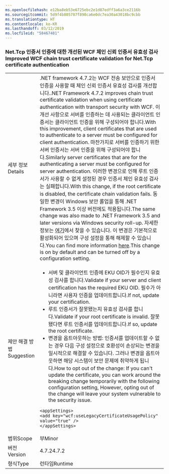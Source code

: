 ```yaml
---
ms.openlocfilehash: e12ba8eb53e6725ebc2e1d87edff3a6a3ce2116b
ms.sourcegitcommit: 5d9f4b805787f890ca6e0dc7ea30a43018bc9cbb
ms.translationtype: HT
ms.contentlocale: ko-KR
ms.lasthandoff: 03/12/2019
ms.locfileid: "58467481"
---
```

### <a name="improved-wcf-chain-trust-certificate-validation-for-nettcp-certificate-authentication"></a><span data-ttu-id="06936-101">Net.Tcp 인증서 인증에 대한 개선된 WCF 체인 신뢰 인증서 유효성 검사</span><span class="sxs-lookup"><span data-stu-id="06936-101">Improved WCF chain trust certificate validation for Net.Tcp certificate authentication</span></span>

|   |   |
|---|---|
|<span data-ttu-id="06936-102">세부 정보</span><span class="sxs-lookup"><span data-stu-id="06936-102">Details</span></span>|<span data-ttu-id="06936-103">.NET framework 4.7.2는 WCF 전송 보안으로 인증서 인증을 사용할 때 체인 신뢰 인증서 유효성 검사를 개선합니다.</span><span class="sxs-lookup"><span data-stu-id="06936-103">.NET Framework 4.7.2 improves chain trust certificate validation when using certificate authentication with transport security with WCF.</span></span> <span data-ttu-id="06936-104">이 개선 사항으로 서버를 인증하는 데 사용되는 클라이언트 인증서는 클라이언트 인증을 위해 구성되어야 합니다.</span><span class="sxs-lookup"><span data-stu-id="06936-104">With this improvement, client certificates that are used to authenticate to a server must be configured for client authentication.</span></span>  <span data-ttu-id="06936-105">마찬가지로 서버를 인증하기 위한 서버 인증서는 서버 인증을 위해 구성되어야 합니다.</span><span class="sxs-lookup"><span data-stu-id="06936-105">Similarly server certificates that are for the authenticating a server must be configured for server authentication.</span></span> <span data-ttu-id="06936-106">이러한 변경으로 인해 루트 인증서가 사용할 수 없게 설정된 경우 인증서 체인 유효성 검사는 실패합니다.</span><span class="sxs-lookup"><span data-stu-id="06936-106">With this change, if the root certificate is disabled, the certificate chain validation fails.</span></span> <span data-ttu-id="06936-107">동일한 변경이 Windows 보안 롤업을 통해 .NET Framework 3.5 이상 버전에도 적용됩니다.</span><span class="sxs-lookup"><span data-stu-id="06936-107">The same change was also made to .NET Framework 3.5 and later versions via Windows security roll-up.</span></span> <span data-ttu-id="06936-108">자세한 정보는 [여기](https://support.microsoft.com/en-us/help/4055269/security-only-update-for-net-framework-3-5-1-4-5-2-4-6-4-6-1-4-6-2-4-7)에서 찾을 수 있습니다. 이 변경은 기본적으로 활성화되어 있으며 구성 설정을 통해 해제할 수 있습니다.</span><span class="sxs-lookup"><span data-stu-id="06936-108">You can find more information [here](https://support.microsoft.com/en-us/help/4055269/security-only-update-for-net-framework-3-5-1-4-5-2-4-6-4-6-1-4-6-2-4-7).This change is on by default and can be turned off by a configuration setting.</span></span>|
|<span data-ttu-id="06936-109">제안 해결 방법</span><span class="sxs-lookup"><span data-stu-id="06936-109">Suggestion</span></span>|<ul><li><span data-ttu-id="06936-110">서버 및 클라이언트 인증에 EKU OID가 필수인지 유효성 검사를 합니다.</span><span class="sxs-lookup"><span data-stu-id="06936-110">Validate if your server and client certification has the required EKU OID.</span></span> <span data-ttu-id="06936-111">필수가 아니라면 사용자 인증을 업데이트합니다.</span><span class="sxs-lookup"><span data-stu-id="06936-111">If not, update your certification.</span></span></li><li><span data-ttu-id="06936-112">루트 인증서가 잘못됐는지 유효성 검사를 합니다.</span><span class="sxs-lookup"><span data-stu-id="06936-112">Validate if your root certificate is invalid.</span></span> <span data-ttu-id="06936-113">잘못됐다면 루트 인증서를 업데이트합니다.</span><span class="sxs-lookup"><span data-stu-id="06936-113">If so, update the root certificate.</span></span></li><li><span data-ttu-id="06936-114">변경을 옵트아웃하는 방법: 인증서를 업데이트할 수 없는 경우 다음 구성 설정으로 호환성이 손상되는 변경을 일시적으로 해결할 수 있습니다. 그러나 변경을 옵트아웃하면 해당 시스템이 보안 문제에 취약하게 됩니다.</span><span class="sxs-lookup"><span data-stu-id="06936-114">How to opt out of the change: If you can't update the certificate, you can work around the breaking change temporarily with the following configuration setting,  However, opting out of the change will leave your system vulnerable to the security issue.</span></span></li></ul><pre><code class="lang-xml">&lt;appSettings&gt;&#13;&#10;&lt;add key=&quot;wcf:useLegacyCertificateUsagePolicy&quot; value=&quot;true&quot; /&gt;&#13;&#10;&lt;/appSettings&gt;&#13;&#10;</code></pre>|
|<span data-ttu-id="06936-115">범위</span><span class="sxs-lookup"><span data-stu-id="06936-115">Scope</span></span>|<span data-ttu-id="06936-116">부</span><span class="sxs-lookup"><span data-stu-id="06936-116">Minor</span></span>|
|<span data-ttu-id="06936-117">버전</span><span class="sxs-lookup"><span data-stu-id="06936-117">Version</span></span>|<span data-ttu-id="06936-118">4.7.2</span><span class="sxs-lookup"><span data-stu-id="06936-118">4.7.2</span></span>|
|<span data-ttu-id="06936-119">형식</span><span class="sxs-lookup"><span data-stu-id="06936-119">Type</span></span>|<span data-ttu-id="06936-120">런타임</span><span class="sxs-lookup"><span data-stu-id="06936-120">Runtime</span></span>|

